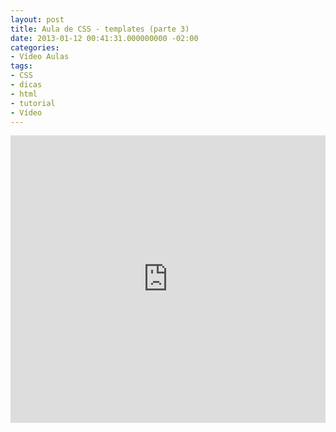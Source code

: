 ```yaml
---
layout: post
title: Aula de CSS - templates (parte 3)
date: 2013-01-12 00:41:31.000000000 -02:00
categories:
- Vídeo Aulas
tags:
- CSS
- dicas
- html
- tutorial
- Vídeo
---
```


<div class="video-responsive">
  <iframe src="http://www.youtube.com/embed/fB18HZi-hdQ" height="460" width="100%" allowfullscreen="" frameborder="0"></iframe>
</div>
